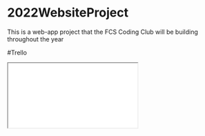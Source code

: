 # 2022WebsiteProject
This is a web-app project that the FCS Coding Club will be building throughout the year

#Trello
<iframe src="trello.com/b/Zi8Q5Ary/fcs-clubhub"></iframe>
